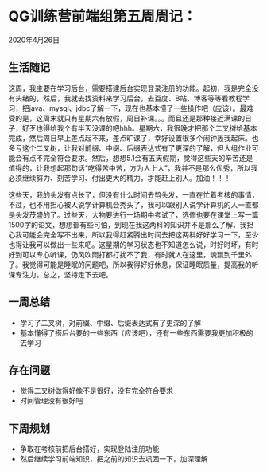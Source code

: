 # QG训练营前端组第五周周记：

2020年4月26日

## 生活随记

​    这周，我主要在学习后台，需要搭建后台实现登录注册的功能。起初，我是完全没有头绪的，然后，我就去找资料来学习后台，去百度、B站、博客等等看教程学习，把java、mysql、jdbc了解一下，现在也基本懂了一些操作吧（应该）。最难受的是，这周末就只有星期六有放假，周日补课。。。而且还是那种接近满课的日子，好歹也得给我个有半天没课的吧hhh。星期六，我很晚才把那个二叉树给基本完成，然后周日早上差点起不来，差点旷课了，幸好设置很多个闹钟轰我起床。也多亏这个二叉树，让我对前缀、中缀、后缀表达式有了更深的了解，但大组作业可能会有点不完全符合要求。然后，想想5.1会有五天假期，觉得这些天的辛苦还是值得的，让我想起那句话“吃得苦中苦，方为人上人”，我并不是那么优秀，所以我必须继续努力、刻苦学习、付出更大的精力，才能赶上别人。加油！！！

​    这些天，我的头发有点长了，但没有什么时间去剪头发，一直在忙着考核的事情，不过，也不用担心被人说学计算机会秃头了，我可以跟别人说学计算机的人一直都是头发茂盛的了。过些天，大物要进行一场期中考试了，选修也要在课堂上写一篇1500字的论文，想想都有些可怕，到现在我这两科的知识并不是那么了解，我担心我可能会完全写不出来，所以我得赶紧腾出时间去把这两科好好学习一下，至少也得让我可以做出一些来吧。这星期的学习状态也不知道怎么说，时好时坏，有时好到可以专心听课，仍风吹雨打都打扰不了我，有时就人在这里，魂飘到千里外了。我觉得可能是睡眠的问题吧，所以我得好好休息，保证睡眠质量，提高我的听课专注力。总之，坚持走下去吧。

## 一周总结

- 学习了二叉树，对前缀、中缀、后缀表达式有了更深的了解
- 基本懂得了搭后台要的一些东西（应该吧），还有一些东西需要我更加积极的去学习

## 存在问题

- 觉得二叉树做得好像不是很好，没有完全符合要求
- 时间管理没有很好吧

## 下周规划

- 争取在考核前把后台搭好，实现登陆注册功能
- 然后继续学习前端知识，把之前的知识去巩固一下，加深理解


